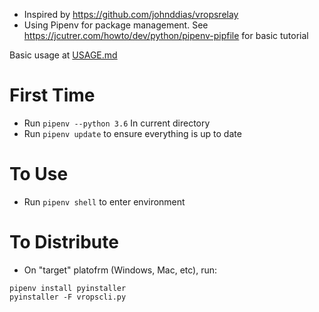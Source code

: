 


* Inspired by https://github.com/johnddias/vropsrelay
* Using Pipenv for package management.  See https://jcutrer.com/howto/dev/python/pipenv-pipfile for basic tutorial


Basic usage at [USAGE.md](USAGE.md)

# First Time

* Run ```pipenv --python 3.6``` In current directory
* Run ```pipenv update``` to ensure everything is up to date

# To Use

* Run ```pipenv shell``` to enter environment

# To Distribute

* On "target" platofrm (Windows, Mac, etc), run:
```
pipenv install pyinstaller
pyinstaller -F vropscli.py
```
